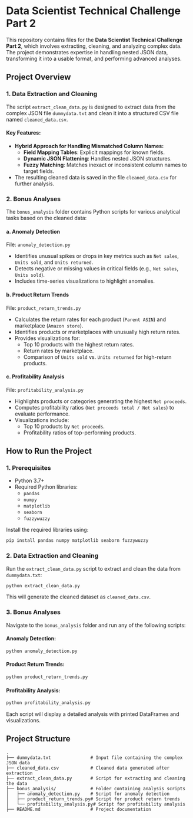 # Data Scientist Technical Challenge Part 2

This repository contains files for the **Data Scientist Technical Challenge Part 2**, which involves extracting, cleaning, and analyzing complex data. The project demonstrates expertise in handling nested JSON data, transforming it into a usable format, and performing advanced analyses.

## **Project Overview**

### **1. Data Extraction and Cleaning**
The script `extract_clean_data.py` is designed to extract data from the complex JSON file `dummydata.txt` and clean it into a structured CSV file named `cleaned_data.csv`.

#### Key Features:
- **Hybrid Approach for Handling Mismatched Column Names:**
  - **Field Mapping Tables**: Explicit mappings for known fields.
  - **Dynamic JSON Flattening**: Handles nested JSON structures.
  - **Fuzzy Matching**: Matches inexact or inconsistent column names to target fields.
- The resulting cleaned data is saved in the file `cleaned_data.csv` for further analysis.

### **2. Bonus Analyses**
The `bonus_analysis` folder contains Python scripts for various analytical tasks based on the cleaned data:

#### **a. Anomaly Detection**
File: `anomaly_detection.py`
- Identifies unusual spikes or drops in key metrics such as `Net sales`, `Units sold`, and `Units returned`.
- Detects negative or missing values in critical fields (e.g., `Net sales`, `Units sold`).
- Includes time-series visualizations to highlight anomalies.

#### **b. Product Return Trends**
File: `product_return_trends.py`
- Calculates the return rates for each product (`Parent ASIN`) and marketplace (`Amazon store`).
- Identifies products or marketplaces with unusually high return rates.
- Provides visualizations for:
  - Top 10 products with the highest return rates.
  - Return rates by marketplace.
  - Comparison of `Units sold` vs. `Units returned` for high-return products.

#### **c. Profitability Analysis**
File: `profitability_analysis.py`
- Highlights products or categories generating the highest `Net proceeds`.
- Computes profitability ratios (`Net proceeds total / Net sales`) to evaluate performance.
- Visualizations include:
  - Top 10 products by `Net proceeds`.
  - Profitability ratios of top-performing products.

## **How to Run the Project**

### **1. Prerequisites**
- Python 3.7+
- Required Python libraries:
  - `pandas`
  - `numpy`
  - `matplotlib`
  - `seaborn`
  - `fuzzywuzzy`

Install the required libraries using:
```bash
pip install pandas numpy matplotlib seaborn fuzzywuzzy
```

### **2. Data Extraction and Cleaning**
Run the `extract_clean_data.py` script to extract and clean the data from `dummydata.txt`:
```bash
python extract_clean_data.py
```
This will generate the cleaned dataset as `cleaned_data.csv`.

### **3. Bonus Analyses**
Navigate to the `bonus_analysis` folder and run any of the following scripts:

#### Anomaly Detection:
```bash
python anomaly_detection.py
```
#### Product Return Trends:
```bash
python product_return_trends.py
```
#### Profitability Analysis:
```bash
python profitability_analysis.py
```

Each script will display a detailed analysis with printed DataFrames and visualizations.

## **Project Structure**
```
.
├── dummydata.txt               # Input file containing the complex JSON data
├── cleaned_data.csv            # Cleaned data generated after extraction
├── extract_clean_data.py       # Script for extracting and cleaning the data
├── bonus_analysis/             # Folder containing analysis scripts
│   ├── anomaly_detection.py    # Script for anomaly detection
│   ├── product_return_trends.py# Script for product return trends
│   └── profitability_analysis.py# Script for profitability analysis
├── README.md                   # Project documentation
```
